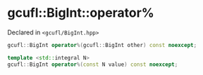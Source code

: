 # gcufl::BigInt::operator%
Declared in `<gcufl/BigInt.hpp>`
```cpp
gcufl::BigInt operator%(gcufl::BigInt other) const noexcept;

template <std::integral N>
gcufl::BigInt operator%(const N value) const noexcept;
```
